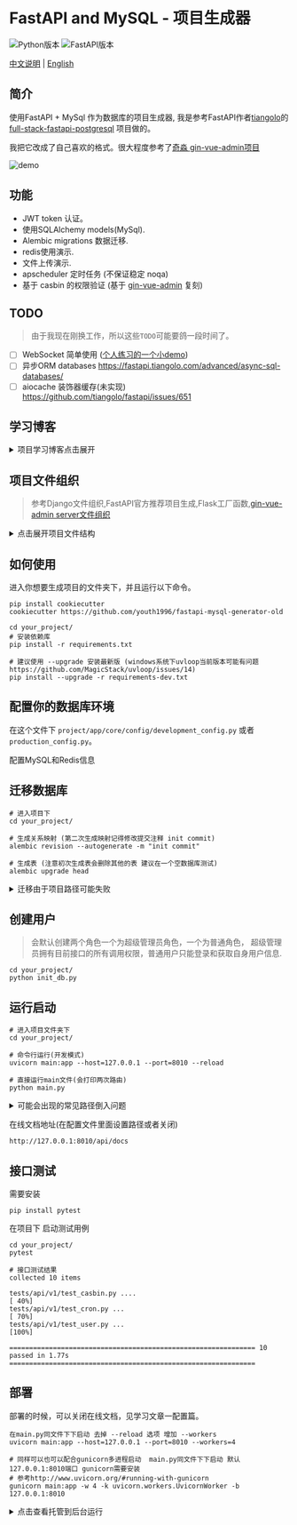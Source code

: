# FastAPI and MySQL - 项目生成器

![Python版本](https://img.shields.io/badge/Python-3.7+-brightgreen.svg "版本号")
![FastAPI版本](https://img.shields.io/badge/FastAPI-0.62+-ff69b4.svg "版本号")

[中文说明](./README.md) | [English](./README-en.md)

## 简介
使用FastAPI + MySql 作为数据库的项目生成器, 我是参考FastAPI作者[tiangolo](https://github.com/tiangolo)的 [full-stack-fastapi-postgresql](https://github.com/tiangolo/full-stack-fastapi-postgresql) 项目做的。

我把它改成了自己喜欢的格式。很大程度参考了[奇淼 gin-vue-admin项目](https://github.com/flipped-aurora/gin-vue-admin)

![demo](images/demo1.png)


## 功能
- JWT token 认证。
- 使用SQLAlchemy models(MySql).
- Alembic migrations 数据迁移.
- redis使用演示.
- 文件上传演示.
- apscheduler 定时任务 (不保证稳定 noqa)
- 基于 casbin 的权限验证 (基于 [gin-vue-admin](https://github.com/flipped-aurora/gin-vue-admin) 复刻)

## TODO
> 由于我现在刚换工作，所以这些`TODO`可能要鸽一段时间了。

- [ ] WebSocket 简单使用 ([个人练习的一个小demo](https://github.com/CoderCharm/chat))
- [ ] 异步ORM databases  https://fastapi.tiangolo.com/advanced/async-sql-databases/
- [ ] aiocache 装饰器缓存(未实现) https://github.com/tiangolo/fastapi/issues/651

## 学习博客

<details>
<summary>项目学习博客点击展开</summary>

- [【FastAPI 学习 一】配置文件](https://www.cnblogs.com/CharmCode/p/14191077.html)
- [【FastAPI 学习 二】SqlAlchemy Model模型类](https://www.cnblogs.com/CharmCode/p/14191082.html)
- [【FastAPI 学习 三】FastAPI SqlAlchemy MySql表迁移](https://www.cnblogs.com/CharmCode/p/14191090.html)
- [【FastAPI 学习 四】日志配置](https://www.cnblogs.com/CharmCode/p/14191091.html)
- [【FastAPI 学习 五】统一响应json数据格式](https://www.cnblogs.com/CharmCode/p/14191093.html)
- [【FastAPI 学习 六】异常处理](https://www.cnblogs.com/CharmCode/p/14191103.html)
- [【FastAPI 学习 七】GET和POST请求参数接收以及验证](https://www.cnblogs.com/CharmCode/p/14191108.html)
- [【FastAPI 学习 八】JWT token认证登陆](https://www.cnblogs.com/CharmCode/p/14191112.html)
- [【FastAPI 学习 九】图片文件上传](https://www.cnblogs.com/CharmCode/p/14191116.html)
- [【FastAPI 学习 十】使用Redis](https://www.cnblogs.com/CharmCode/p/14191119.html)
- [【FastAPI 学习 十一】项目目录结构demo(自己改版)](https://www.cnblogs.com/CharmCode/p/14191126.html)
- [【FastAPI 学习 十二】定时任务篇](https://www.cnblogs.com/CharmCode/p/14191009.html)
- [【FastAPI 学习 十三】基于`casbin`的权限校验](https://www.cnblogs.com/CharmCode/p/14377547.html)

</details>

## 项目文件组织

> 参考Django文件组织,FastAPI官方推荐项目生成,Flask工厂函数,[gin-vue-admin server文件组织](https://github.com/flipped-aurora/gin-vue-admin)

<details>
<summary>点击展开项目文件结构</summary>

```
.your_project
|__alembic                       // alembic 自动生成的迁移配置文件夹,迁移不正确时 产看其中的env.py文件
| |__versions/                   // 使用 alembic revision --autogenerate -m "注释" 迁移命令后 会产生映射文件
| |__env.py                      // 自动生成的文件
| |__script.py.mako
|__alembic.ini                   // alembic 自动生成的迁移配置文件

|____api                         // API文件夹
| |____v1                        // 版本区分
| | | |____items.py              // 一些接口示例
| | | |____sys_api.py            // API操作 用于权限管理
| | | |____sys_casbin.py         // 添加指定角色权限
| | | |____sys_scheduler.py      // 定时任务调度模块
| | | |____sys_user.py           // user 模块

| |____common                    // 项目通用文件夹
| | |______init__.py             // 导出日志文件方便导入
| | |____custom_exc.py           // 自定义异常
| | |____deps.py                 // 通用依赖文件,如数据库操作对象,权限验证对象
| | |____logger.py               // 扩展日志 loguru 简单配置
| | |____sys_casbin.py           // 生成 casbin
| | |____sys_scheduler.py        // 定义 apscheduler 在core/server 下初始化

|____core                        
| |____config                    // 配置文件
| | |______init__.py             // 根据虚拟环境导入不同配置
| | |____development_config.py   // 开发配置
| | |____production_config.py    // 生产配置
| |____celery_app.py             // celery (目前没有使用)
| |____security.py               // token password验证  
| |____server.py                 // 核心服务文件(重要) 初始化连接等操作
        
| |____db                        // 数据库
| | |____base.py                 // 导出全部models 给alembic迁移用
| | |____base_class.py           // orm model 基类
| | |____session.py              // 链接数据库会话
| | |____sys_redis.py            // 生成redis对象

|____logs/                       // 日志文件夹

| |____models                    // orm models 在这里面新增 (记得导入到 /db/base.py 下面才会迁移成功)
| | |____sys_api.py              // 项目API model
| | |____sys_auth.py             // 用户模块orm
         
| |____resource                  // 存放casbin model
| | |____rbac_model.conf         // casbin model匹配规则

| |____router                    // 路由模块
| | |____v1_router.py            // V1 API分组路由文件(可在这里按照分组添加权限验证)

| |____schemas                   // 请求 或者 响应的 Pydantic model(这里的schemas和model应该整合到一起 作者目前也写了一个 pydantic-sqlalchemy 互转的库 https://github.com/tiangolo/pydantic-sqlalchemy 但是感觉不太完善)
| | |____request                 // 数据验证 model 
| | |____response                // 数据响应 model(我项目里面暂时没有写响应model) 

| |____service                   // ORM 操作文件夹
| | |____curd_base.py            // curd通用基础操作对象
| | |____sys_user.py             // user curd操作

|____static/                     // 静态资源文件(测试时使用，生产建议使用nginx静态资源服务器或者七牛云)
         
|____tests/                      // 测试文件夹

| |____utils                     // 工具类
| | |____cron_task.py            // 定时任务task文件
| | |____tools_func.py           // 序列化orm特殊时间(但是感觉不太优雅)

|____jobs.sqlite                 // 定时任务持久化sqlite 也可以使用其他的比如redis
|____main.py                     // 启动文件
|____init_db.py                  // 生成初始化角色和用户
|____requirements.txt            // 依赖文件

```

</details>


## 如何使用

进入你想要生成项目的文件夹下，并且运行以下命令。

```
pip install cookiecutter
cookiecutter https://github.com/youth1996/fastapi-mysql-generator-old

cd your_project/
# 安装依赖库
pip install -r requirements.txt

# 建议使用 --upgrade 安装最新版 (windows系统下uvloop当前版本可能有问题  https://github.com/MagicStack/uvloop/issues/14)
pip install --upgrade -r requirements-dev.txt
```

## 配置你的数据库环境

在这个文件下 `project/app/core/config/development_config.py` 或者 `production_config.py`。

配置MySQL和Redis信息

## 迁移数据库

```
# 进入项目下
cd your_project/

# 生成关系映射 (第二次生成映射记得修改提交注释 init commit)
alembic revision --autogenerate -m "init commit"

# 生成表 (注意初次生成表会删除其他的表 建议在一个空数据库测试)
alembic upgrade head
```

<details>
<summary>迁移由于项目路径可能失败</summary>

```python

# 在 alembic/env.py文件里面
import os,sys
BASE_DIR = os.path.dirname(os.path.dirname(os.path.abspath(__file__)))
print(f"当前路径:{BASE_DIR}")


sys.path.insert(0, BASE_DIR) 
# 如果还不行，那就简单直接点 直接写固定
# sys.path.insert(0, "/你的路径/you_project/") 

```
</details>

## 创建用户
> 会默认创建两个角色一个为超级管理员角色，一个为普通角色，
超级管理员拥有目前接口的所有调用权限，普通用户只能登录和获取自身用户信息.
```
cd your_project/
python init_db.py
```

## 运行启动

```
# 进入项目文件夹下
cd your_project/

# 命令行运行(开发模式)
uvicorn main:app --host=127.0.0.1 --port=8010 --reload

# 直接运行main文件(会打印两次路由)
python main.py
```

<details>
<summary>可能会出现的常见路径倒入问题</summary>

```
# 如下两种解决方式

# pycharm中设置 标记为sources root
https://www.jetbrains.com/help/pycharm/configuring-content-roots.html#specify-folder-categories

# 命令行中标记为 sources root
https://stackoverflow.com/questions/30461982/how-to-provide-make-directory-as-source-root-from-pycharm-to-terminal

```
</details>

在线文档地址(在配置文件里面设置路径或者关闭)
```
http://127.0.0.1:8010/api/docs
```

## 接口测试

需要安装

```shell
pip install pytest
```

在项目下 启动测试用例
```
cd your_project/
pytest

# 接口测试结果
collected 10 items                                                                                                                             

tests/api/v1/test_casbin.py ....                                                                                                         [ 40%]
tests/api/v1/test_cron.py ...                                                                                                            [ 70%]
tests/api/v1/test_user.py ...                                                                                                            [100%]

============================================================== 10 passed in 1.77s ==============================================================
```


## 部署

部署的时候，可以关闭在线文档，见学习文章一配置篇。

```shell
在main.py同文件下下启动 去掉 --reload 选项 增加 --workers
uvicorn main:app --host=127.0.0.1 --port=8010 --workers=4

# 同样可以也可以配合gunicorn多进程启动  main.py同文件下下启动 默认127.0.0.1:8010端口 gunicorn需要安装
# 参考http://www.uvicorn.org/#running-with-gunicorn
gunicorn main:app -w 4 -k uvicorn.workers.UvicornWorker -b 127.0.0.1:8010
```
<details>
<summary>点击查看托管到后台运行</summary>
  
```shell
# 1 如果为了简单省事 可以直接使用 nohup 命令 如下: run.log文件需要自行创建
nohup /env_path/uvicorn main:app --host=127.0.0.1 --port=8010 --workers=4 > run.log 2>&1 &

# 2 可以使用supervisor托管后台运行部署, 当然也可以使用其他的
# supervisor可以参考我总结的文章 https://www.cnblogs.com/CharmCode/p/14210280.html
```
</details>
